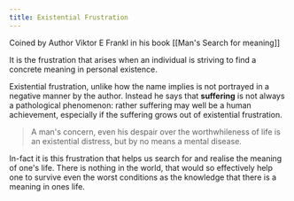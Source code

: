 ```yaml
---
title: Existential Frustration
---
```


Coined by Author Viktor E Frankl in his book [[Man's Search for meaning]]

It is the frustration that arises when an individual is striving to find a concrete meaning in personal existence.

Existential frustration, unlike how the name implies is not portrayed in a negative manner by the author. Instead he says that **suffering** is not always a pathological phenomenon: rather suffering may well be a human achievement, especially if the suffering grows out of existential frustration.

> A man's concern, even his despair over the worthwhileness of life is an existential distress, but by no means a mental disease.

In-fact it is this frustration that helps us search for and realise the meaning of one's life. There is nothing in the world, that would so effectively help one to survive even the worst conditions as the knowledge that there is a meaning in ones life.
